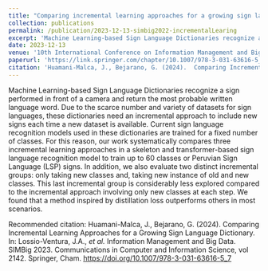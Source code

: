 ```yaml
---
title: "Comparing incremental learning approaches for a growing sign language dictionary"
collection: publications
permalink: /publication/2023-12-13-simbig2022-incrementalLearing
excerpt: 'Machine Learning-based Sign Language Dictionaries recognize a sign performed in front of a camera and return the most probable written language word. Due to the scarce number and variety of datasets for sign languages, these dictionaries need an incremental approach to include new signs each time a new dataset is available. Current sign language recognition models used in these dictionaries are trained for a fixed number of classes. For this reason, our work systematically compares three incremental learning approaches in a skeleton and transformer-based sign language recognition model to train up to 60 classes or Peruvian Sign Language (LSP) signs. In addition, we also evaluate two distinct incremental groups: only taking new classes and, taking new instance of old and new classes. This last incremental group is considerably less explored compared to the incremental approach involving only new classes at each step. We found that a method inspired by distillation loss outperforms others in most scenarios.'
date: 2023-12-13
venue: '10th International Conference on Information Management and Big Data'
paperurl: 'https://link.springer.com/chapter/10.1007/978-3-031-63616-5_7'
citation: 'Huamani-Malca, J., Bejarano, G. (2024).  Comparing Incremental Learning Approaches for a Growing Sign Language Dictionary. In: Lossio-Ventura, J.A., <i>et al.</i> Information Management and Big Data. SIMBig 2023. Communications in Computer and Information Science, vol 2142. Springer, Cham. https://doi.org/10.1007/978-3-031-63616-5_7'
---
```



Machine Learning-based Sign Language Dictionaries recognize a sign performed in front of a camera and return the most probable written language word. Due to the scarce number and variety of datasets for sign languages, these dictionaries need an incremental approach to include new signs each time a new dataset is available. Current sign language recognition models used in these dictionaries are trained for a fixed number of classes. For this reason, our work systematically compares three incremental learning approaches in a skeleton and transformer-based sign language recognition model to train up to 60 classes or Peruvian Sign Language (LSP) signs. In addition, we also evaluate two distinct incremental groups: only taking new classes and, taking new instance of old and new classes. This last incremental group is considerably less explored compared to the incremental approach involving only new classes at each step. We found that a method inspired by distillation loss outperforms others in most scenarios.

Recommended citation: Huamani-Malca, J., Bejarano, G. (2024).  Comparing Incremental Learning Approaches for a Growing Sign Language Dictionary. In: Lossio-Ventura, J.A., <i>et al.</i> Information Management and Big Data. SIMBig 2023. Communications in Computer and Information Science, vol 2142. Springer, Cham. https://doi.org/10.1007/978-3-031-63616-5_7